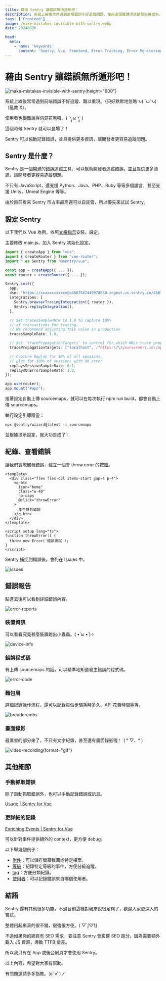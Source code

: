 ```yaml
---
title: 藉由 Sentry 讓錯誤無所遁形吧！
description: 系統上線後常常遇到前端錯誤不好追蹤問題，使用者很難說得清楚發生甚麼事，Sentry 可以協助記錄錯誤，並且提供更多資訊，讓開發者更容易追蹤問題。
tags: ['Frontend']
image: /make-mistakes-invisible-with-sentry.webp
date: 20240826

head:
  meta:
    - name: 'keywords'
      content: 'Sentry, Vue, Frontend, Error Tracking, Error Monitoring, 錯誤追蹤, 前端'
---
```


# 藉由 Sentry 讓錯誤無所遁形吧！

![make-mistakes-invisible-with-sentry](/make-mistakes-invisible-with-sentry.webp){height="600"}

系統上線後常常遇到前端錯誤不好追蹤、難以重現。（只好默默地忽略 ԅ( ˘ω˘ԅ)（亂教 X）。

使用者也很難說得清楚花黑噴。( ´•̥̥̥ ω •̥̥̥` )

這個時候 Sentry 就可以登場了！

Sentry 可以協助記錄錯誤，並且提供更多資訊，讓開發者更容易追蹤問題。

## Sentry 是什麼？

Sentry 是一個開源的錯誤追蹤工具，可以幫助開發者追蹤錯誤，並且提供更多資訊，讓開發者更容易追蹤問題。

不只有 JavaScript，還支援 Python、Java、PHP、Ruby 等等多個語言，甚至支援 Unity、Unreal Engine 等等。

由於目前看來 Sentry 市占率最高還可以自託管，所以優先來試試 Sentry。

## 設定 Sentry

以下我們以 Vue 為例，依照[文檔指示](https://docs.sentry.io/platforms/javascript/guides/vue/#install)安裝、設定。

主要修改 main.js，加入 Sentry 初始化設定。

```ts
import { createApp } from "vue";
import { createRouter } from "vue-router";
import * as Sentry from "@sentry/vue";

const app = createApp({ ... });
const router = createRouter({ ... });

Sentry.init({
  app,
  dsn: "https://xxxxxxxxxxxx@o4507587449978880.ingest.us.sentry.io/4507824142942208",
  integrations: [
    Sentry.browserTracingIntegration({ router }),
    Sentry.replayIntegration(),
  ],

  // Set tracesSampleRate to 1.0 to capture 100%
  // of transactions for tracing.
  // We recommend adjusting this value in production
  tracesSampleRate: 1.0,

  // Set `tracePropagationTargets` to control for which URLs trace propagation should be enabled
  tracePropagationTargets: ["localhost", /^https:\/\/yourserver\.io\/api/],

  // Capture Replay for 10% of all sessions,
  // plus for 100% of sessions with an error
  replaysSessionSampleRate: 0.1,
  replaysOnErrorSampleRate: 1.0,
});

app.use(router);
app.mount("#app");
```

接著設定自動上傳 sourcemaps，就可以在每次執行 npm run build，都會自動上傳 sourcemaps。

執行設定引導精靈：

```bash
npx @sentry/wizard@latest -i sourcemaps
```

並根據提示設定，就大功告成了！

## 紀錄、查看錯誤

讓我們實際觸發錯誤，建立一個會 throw error 的按鈕。

```vue
<template>
  <div class="flex flex-col items-start gap-4 p-4">
    <q-btn
      icon="home"
      class="w-40"
      no-caps
      @click="throwError"
    >
      產生意外錯誤
    </q-btn>
  </div>
</template>

<script setup lang="ts">
function throwError() {
  throw new Error('錯誤測試');
}
</script>
```

Sentry 捕捉到錯誤後，會列在 Issues 中。

![issues](/make-mistakes-invisible-with-sentry/issues.png)

## 錯誤報告

點進去後可以看到詳細錯誤內容。

![error-reports](/make-mistakes-invisible-with-sentry/error-reports.png)

### 裝置資訊

可以看看究竟甚麼裝置跑出小蟲蟲。( •̀ ω •́ )✧

![device-info](/make-mistakes-invisible-with-sentry/device-info.png)

### 錯誤程式碼

有上傳 sourcemaps 的話，可以精準地知道發生錯誤的程式碼。

![error-code](/make-mistakes-invisible-with-sentry/error-code.png)

### 麵包屑

詳細記錄操作流程，還可以記錄每個步驟耗時多久、API 花費時間等等。

![breadcrumbs](/make-mistakes-invisible-with-sentry/breadcrumbs.png)

### 畫面錄影

最厲害的部分來了，不只有文字紀錄，甚至還有畫面錄影喔！ˋ( ° ▽、° )

![video-recording](/make-mistakes-invisible-with-sentry/video-recording.gif){format="gif"}

## 其他細節

### 手動抓取錯誤

除了自動抓取錯誤外，也可以手動記錄錯誤或訊息。

[Usage | Sentry for Vue](https://docs.sentry.io/platforms/javascript/guides/vue/usage/)

### 更詳細的記錄

[Enriching Events | Sentry for Vue](https://docs.sentry.io/platforms/javascript/guides/vue/enriching-events/)

可以針對事件提供額外的 context，更方便 debug。

以下舉幾個例子：

- [附件](https://docs.sentry.io/platforms/javascript/guides/vue/enriching-events/attachments/)：可以儲存螢幕截圖或特定檔案。
- [等級](https://docs.sentry.io/platforms/javascript/guides/vue/enriching-events/level/)：紀錄特定等級的事件，方便分級追蹤。
- [tag](https://docs.sentry.io/platforms/javascript/guides/vue/enriching-events/tags/)：方便分類紀錄。
- [使用者](https://docs.sentry.io/platforms/javascript/guides/vue/enriching-events/identify-user/)：可以記錄錯誤來自哪個使用者。

## 結語

Sentry 還有其他很多功能，不過目前這樣對我來說很足夠了，歡迎大家更深入的嘗試。

整體用起來真的很不錯，很強很方便。(´▽`ʃ♡ƪ)

不過如果你的網頁有 SEO 需求，要注意 Sentry 會影響 SEO 跑分，因為需要額外載入 JS 資源，導致 TTFB 變差。

所以我只有在 App 或後台網頁才會使用 Sentry。

以上內容，希望對大家有幫助。

有問題還請多多指教。(oﾟvﾟ)ノ
